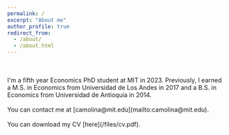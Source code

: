 ```yaml
---
permalink: /
excerpt: "About me"
author_profile: true
redirect_from: 
  - /about/
  - /about.html
---
```


<br>
<br>
I'm a fifth year Economics PhD student at MIT in 2023. Previously, I earned a M.S. in Economics from Universidad de Los Andes in 2017 and a B.S. in Economics from Universidad de Antioquia in 2014.  
<br>
<br>
You can contact me at [camolina@mit.edu](mailto:camolina@mit.edu).
<br>
<br>
You can download my CV [here](/files/cv.pdf).

